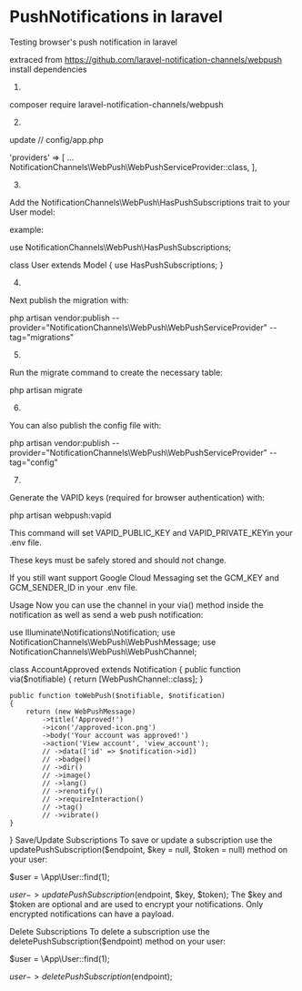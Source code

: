 # PushNotifications in laravel
Testing browser's push notification in laravel

extraced from https://github.com/laravel-notification-channels/webpush
install dependencies

1.
composer require laravel-notification-channels/webpush

2.

update 
// config/app.php


'providers' => [
    ...
    NotificationChannels\WebPush\WebPushServiceProvider::class,
],



3.
Add the NotificationChannels\WebPush\HasPushSubscriptions trait to your User model:

example:

use NotificationChannels\WebPush\HasPushSubscriptions;

class User extends Model
{
    use HasPushSubscriptions;
}

4.
Next publish the migration with:

php artisan vendor:publish --provider="NotificationChannels\WebPush\WebPushServiceProvider" --tag="migrations"



5.
Run the migrate command to create the necessary table:

php artisan migrate

6.
You can also publish the config file with:

php artisan vendor:publish --provider="NotificationChannels\WebPush\WebPushServiceProvider" --tag="config"

7.

Generate the VAPID keys (required for browser authentication) with:

php artisan webpush:vapid


This command will set VAPID_PUBLIC_KEY and VAPID_PRIVATE_KEYin your .env file.

These keys must be safely stored and should not change.

If you still want support Google Cloud Messaging set the GCM_KEY and GCM_SENDER_ID in your .env file.










Usage
Now you can use the channel in your via() method inside the notification as well as send a web push notification:

use Illuminate\Notifications\Notification;
use NotificationChannels\WebPush\WebPushMessage;
use NotificationChannels\WebPush\WebPushChannel;

class AccountApproved extends Notification
{
    public function via($notifiable)
    {
        return [WebPushChannel::class];
    }

    public function toWebPush($notifiable, $notification)
    {
        return (new WebPushMessage)
            ->title('Approved!')
            ->icon('/approved-icon.png')
            ->body('Your account was approved!')
            ->action('View account', 'view_account');
            // ->data(['id' => $notification->id])
            // ->badge()
            // ->dir()
            // ->image()
            // ->lang()
            // ->renotify()
            // ->requireInteraction()
            // ->tag()
            // ->vibrate()
    }
}
Save/Update Subscriptions
To save or update a subscription use the updatePushSubscription($endpoint, $key = null, $token = null) method on your user:

$user = \App\User::find(1);

$user->updatePushSubscription($endpoint, $key, $token);
The $key and $token are optional and are used to encrypt your notifications. Only encrypted notifications can have a payload.

Delete Subscriptions
To delete a subscription use the deletePushSubscription($endpoint) method on your user:

$user = \App\User::find(1);

$user->deletePushSubscription($endpoint);
